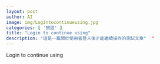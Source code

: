 ```yaml
---
layout: post
author: AI
image: img/Logintocontinueusing.jpg
categories: [ '旅遊' ]
title: "Login to continue using"  
description: "這是一篇關於使用者登入後才能繼續操作的測試文章"  "
---
```

Login to continue using